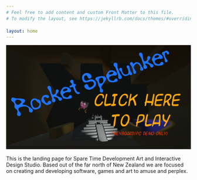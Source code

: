 ```yaml
---
# Feel free to add content and custom Front Matter to this file.
# To modify the layout, see https://jekyllrb.com/docs/themes/#overriding-theme-defaults

layout: home
---
```

<a href="https://sparetimedev.itch.io/rocket-spelunker-demo"><img src="/assets/images/landing.png"></a>

This is the landing page for Spare Time Development Art and Interactive Design Studio. Based out of the far north of New Zealand we are focused on creating and developing software, games and art to amuse and perplex.   
